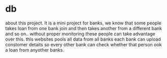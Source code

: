 # db
about this project.
It is a mini project for banks,
we know that some people takes loan from one bank join and then takes another from a different bank and so on..
without proper monitoring these people can take advantage over this.
this websites pools all data from all banks
each bank can upload constomer detaits so every other bank can check whether that person ook a loan from anyother banks.
